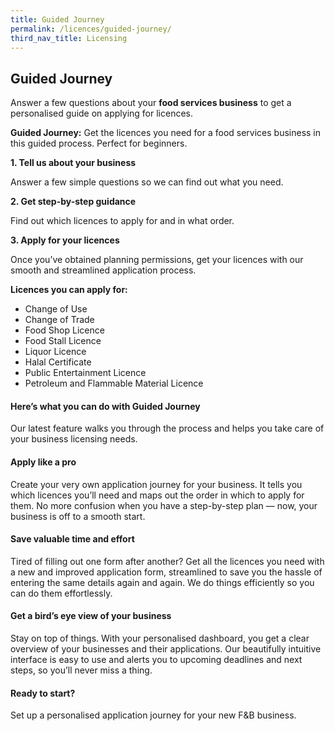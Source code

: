 ```yaml
---
title: Guided Journey
permalink: /licences/guided-journey/
third_nav_title: Licensing
---
```


## Guided Journey
Answer a few questions about your **food services business** to get a personalised guide on applying for licences.

**Guided Journey:** Get the licences you need for a food services business in this guided process. Perfect for beginners.

**1. Tell us about your business**

Answer a few simple questions so we can find out what you need.

**2. Get step-by-step guidance**

Find out which licences to apply for and in what order.

**3. Apply for your licences**

Once you’ve obtained planning permissions, get your licences with our smooth and streamlined application process.

**Licences you can apply for:**
- Change of Use
- Change of Trade
- Food Shop Licence
- Food Stall Licence
- Liquor Licence
- Halal Certificate
- Public Entertainment Licence
- Petroleum and Flammable Material Licence

#### Here’s what you can do with Guided Journey
Our latest feature walks you through the process and helps you take care of your business licensing needs.

#### Apply like a pro
Create your very own application journey for your business. It tells you which licences you’ll need and maps out the order in which to apply for them. No more confusion when you have a step-by-step plan — now, your business is off to a smooth start.

#### Save valuable time and effort
Tired of filling out one form after another? Get all the licences you need with a new and improved application form, streamlined to save you the hassle of entering the same details again and again. We do things efficiently so you can do them effortlessly.

#### Get a bird’s eye view of your business
Stay on top of things. With your personalised dashboard, you get a clear overview of your businesses and their applications. Our beautifully intuitive interface is easy to use and alerts you to upcoming deadlines and next steps, so you’ll never miss a thing.

#### Ready to start?
Set up a personalised application journey for your new F&B business.